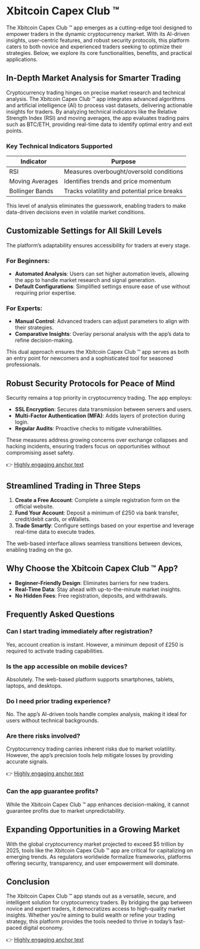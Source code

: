 # Xbitcoin Capex Club ™  

The Xbitcoin Capex Club ™ app emerges as a cutting-edge tool designed to empower traders in the dynamic cryptocurrency market. With its AI-driven insights, user-centric features, and robust security protocols, this platform caters to both novice and experienced traders seeking to optimize their strategies. Below, we explore its core functionalities, benefits, and practical applications.  

## In-Depth Market Analysis for Smarter Trading  

Cryptocurrency trading hinges on precise market research and technical analysis. The Xbitcoin Capex Club ™ app integrates advanced algorithms and artificial intelligence (AI) to process vast datasets, delivering actionable insights for traders. By analyzing technical indicators like the Relative Strength Index (RSI) and moving averages, the app evaluates trading pairs such as BTC/ETH, providing real-time data to identify optimal entry and exit points.  

### Key Technical Indicators Supported  
| Indicator          | Purpose                          |  
|---------------------|----------------------------------|  
| RSI                 | Measures overbought/oversold conditions |  
| Moving Averages     | Identifies trends and price momentum |  
| Bollinger Bands     | Tracks volatility and potential price breaks |  

This level of analysis eliminates the guesswork, enabling traders to make data-driven decisions even in volatile market conditions.  

## Customizable Settings for All Skill Levels  

The platform’s adaptability ensures accessibility for traders at every stage.  

### For Beginners:  
- **Automated Analysis**: Users can set higher automation levels, allowing the app to handle market research and signal generation.  
- **Default Configurations**: Simplified settings ensure ease of use without requiring prior expertise.  

### For Experts:  
- **Manual Control**: Advanced traders can adjust parameters to align with their strategies.  
- **Comparative Insights**: Overlay personal analysis with the app’s data to refine decision-making.  

This dual approach ensures the Xbitcoin Capex Club ™ app serves as both an entry point for newcomers and a sophisticated tool for seasoned professionals.  

## Robust Security Protocols for Peace of Mind  

Security remains a top priority in cryptocurrency trading. The app employs:  
- **SSL Encryption**: Secures data transmission between servers and users.  
- **Multi-Factor Authentication (MFA)**: Adds layers of protection during login.  
- **Regular Audits**: Proactive checks to mitigate vulnerabilities.  

These measures address growing concerns over exchange collapses and hacking incidents, ensuring traders focus on opportunities without compromising asset safety.  

👉 [Highly engaging anchor text](https://bit.ly/okx-bonus)  

## Streamlined Trading in Three Steps  

1. **Create a Free Account**: Complete a simple registration form on the official website.  
2. **Fund Your Account**: Deposit a minimum of £250 via bank transfer, credit/debit cards, or eWallets.  
3. **Trade Smartly**: Configure settings based on your expertise and leverage real-time data to execute trades.  

The web-based interface allows seamless transitions between devices, enabling trading on the go.  

## Why Choose the Xbitcoin Capex Club ™ App?  

- **Beginner-Friendly Design**: Eliminates barriers for new traders.  
- **Real-Time Data**: Stay ahead with up-to-the-minute market insights.  
- **No Hidden Fees**: Free registration, deposits, and withdrawals.  

## Frequently Asked Questions  

### **Can I start trading immediately after registration?**  
Yes, account creation is instant. However, a minimum deposit of £250 is required to activate trading capabilities.  

### **Is the app accessible on mobile devices?**  
Absolutely. The web-based platform supports smartphones, tablets, laptops, and desktops.  

### **Do I need prior trading experience?**  
No. The app’s AI-driven tools handle complex analysis, making it ideal for users without technical backgrounds.  

### **Are there risks involved?**  
Cryptocurrency trading carries inherent risks due to market volatility. However, the app’s precision tools help mitigate losses by providing accurate signals.  

👉 [Highly engaging anchor text](https://bit.ly/okx-bonus)  

### **Can the app guarantee profits?**  
While the Xbitcoin Capex Club ™ app enhances decision-making, it cannot guarantee profits due to market unpredictability.  

## Expanding Opportunities in a Growing Market  

With the global cryptocurrency market projected to exceed $5 trillion by 2025, tools like the Xbitcoin Capex Club ™ app are critical for capitalizing on emerging trends. As regulators worldwide formalize frameworks, platforms offering security, transparency, and user empowerment will dominate.  

## Conclusion  

The Xbitcoin Capex Club ™ app stands out as a versatile, secure, and intelligent solution for cryptocurrency traders. By bridging the gap between novice and expert traders, it democratizes access to high-quality market insights. Whether you’re aiming to build wealth or refine your trading strategy, this platform provides the tools needed to thrive in today’s fast-paced digital economy.  

👉 [Highly engaging anchor text](https://bit.ly/okx-bonus)